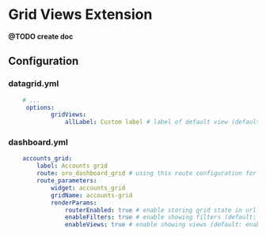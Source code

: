 Grid Views Extension
==================

**@TODO create doc**

Configuration
-------------

### datagrid.yml

``` yml
    # ...
     options:
            gridViews:
                allLabel: Custom label # label of default view (default: "All {Entity name}")
```

### dashboard.yml

``` yml
    accounts_grid:
        label: Accounts grid
        route: oro_dashboard_grid # using this route configuration for selection of grid view will be added automatically
        route_parameters:
            widget: accounts_grid
            gridName: accounts-grid
            renderParams:
                routerEnabled: true # enable storing grid state in url
                enableFilters: true # enable showing filters (default: false)
                enableViews: true # enable showing views (default: enableFilters)
```
